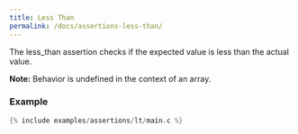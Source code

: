 ```yaml
---
title: Less Than
permalink: /docs/assertions-less-than/
---
```


The less_than assertion checks if the expected value is less than the actual value.

**Note:** Behavior is undefined in the context of an array.

### Example

```c
{% include examples/assertions/lt/main.c %}
```